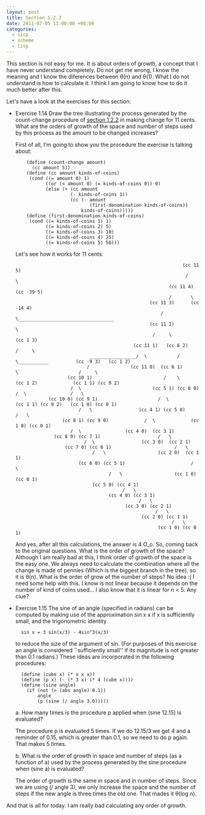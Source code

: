 ```yaml
---
layout: post
title: Section 1.2.3
date: 2011-07-05 13:00:00 +00:00
categories:
  - sicp
  - scheme
  - lisp
---
```

This section is not easy for me. It is about orders of growth, a concept that I have never understand completely. Do not get me wrong, I know the meaning and I know the diferences between &theta;(n) and &theta;(1). What I do not understand is how to calculate it. I think I am going to know how to do it much better after this.

Let's have a look at the exercises for this section:

- Exercise 1.14 Draw the tree illustrating the process generated by the count-change procedure of [section 1.2.2](http://mitpress.mit.edu/sicp/full-text/book/book-Z-H-11.html#%_sec_1.2.2) in making change for 11 cents. What are the orders of growth of the space and number of steps used by this process as the amount to be changed increases?

  First of all, I'm going to show you the procedure the exercise is talking about:

          (define (count-change amount)
            (cc amount 5))
          (define (cc amount kinds-of-coins)
           (cond ((= amount 0) 1)
                 ((or (< amount 0) (= kinds-of-coins 0)) 0)
                 (else (+ (cc amount
                          (- kinds-of-coins 1))
                          (cc (- amount
                                 (first-denomination kinds-of-coins))
                              kinds-of-coins)))))
          (define (first-denomination kinds-of-coins)
           (cond ((= kinds-of-coins 1) 1)
                 ((= kinds-of-coins 2) 5)
                 ((= kinds-of-coins 3) 10)
                 ((= kinds-of-coins 4) 25)
                 ((= kinds-of-coins 5) 50)))

  Let's see how it works for 11 cents:

                                                                   (cc 11 5)
                                                                    /     \
                                                              (cc 11 4) (cc -39 5)
                                                              /       \
                                                       (cc 11 3)      (cc -14 4)
                                                           /  \___________________________________
                                                       (cc 11 2)                                  \
                                                        /     \                                 (cc 1 3)
                                                 (cc 11 1)   (cc 6 2)                            /     \
                                 _________________/  \           /   \___________          (cc -9 3)   (cc 1 2)
                                /               (cc 11 0)  (cc 6 1)              \                      /     \
                         (cc 10 1)                          /    \             (cc 1 2)             (cc 1 1) (cc 0 2)
                          /  \                          (cc 5 1) (cc 6 0)       /  \                /   \
                  (cc 10 0) (cc 9 1)                      /  \            (cc 1 1) (cc 0 2)   (cc 1 0) (cc 0 1)
                             /   \                 (cc 4 1) (cc 5 0)        /   \
                       (cc 8 1) (cc 9 0)             /  \             (cc 1 0) (cc 0 1)
                          /  \                (cc 4 0)  (cc 3 1)
                    (cc 8 0) (cc 7 1)                     /   \
                               /  \                 (cc 3 0)  (cc 2 1)
                        (cc 7 0) (cc 6 1)                       /   \
                                  /   \                   (cc 2 0)  (cc 1 1)
                             (cc 6 0) (cc 5 1)                        /   \
                                        /   \                   (cc 1 0)  (cc 0 1)
                                  (cc 5 0) (cc 4 1)
                                             /   \
                                        (cc 4 0) (cc 3 1)
                                                   /   \
                                              (cc 3 0) (cc 2 1)
                                                         /   \
                                                    (cc 2 0) (cc 1 1)
                                                               /   \
                                                          (cc 1 0) (cc 0 1)

  And yes, after all this calculations, the answer is 4 O_o.
  So, coming back to the original questions. What is the order of growth of the space? Although I am really bad at this, I think order of growth of the space is the easy one. We always need to calculate the combination where all the change is made of pennies (Which is the biggest branch in the tree), so it is &theta;(n).
  What is the order of grow of the number of steps? No idea :( I need some help with this. I know is not linear because it depends on the number of kind of coins used... I also know that it is linear for n < 5. Any clue?

- Exercise 1.15 The sine of an angle (specified in radians) can be computed by making use of the approximation sin x  x if x is sufficiently small, and the trigonometric identity

        sin x = 3 sin(x/3) - 4sin^3(x/3)

  to reduce the size of the argument of sin. (For purposes of this exercise an angle is considered ``sufficiently small'' if its magnitude is not greater than 0.1 radians.) These ideas are incorporated in the following procedures:

        (define (cube x) (* x x x))
        (define (p x) (- (* 3 x) (* 4 (cube x))))
        (define (sine angle)
          (if (not (> (abs angle) 0.1))
              angle
              (p (sine (/ angle 3.0)))))

  a.  How many times is the procedure p applied when (sine 12.15) is evaluated?

    The procedure p is evaluated 5 times. If we do 12.15/3 we get 4 and a reminder of 0.15, which is greater than 0.1, so we need to do p again. That makes 5 times.

  b.  What is the order of growth in space and number of steps (as a function of a) used by the process generated by the sine procedure when (sine a) is evaluated?

    The order of growth is the same in space and in  number of steps. Since we are using (/ angle 3), we only increase the space and the number of steps if the new angle is three times the old one. That mades it &theta;(log n).


And that is all for today. I am really bad calculating any order of growth.
